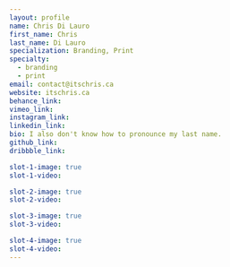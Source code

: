 ```yaml
---
layout: profile
name: Chris Di Lauro
first_name: Chris
last_name: Di Lauro
specialization: Branding, Print
specialty:
  - branding
  - print
email: contact@itschris.ca
website: itschris.ca
behance_link:
vimeo_link:
instagram_link:
linkedin_link:
bio: I also don't know how to pronounce my last name.
github_link:
dribbble_link:

slot-1-image: true
slot-1-video:

slot-2-image: true
slot-2-video:

slot-3-image: true
slot-3-video:

slot-4-image: true
slot-4-video:
---
```

